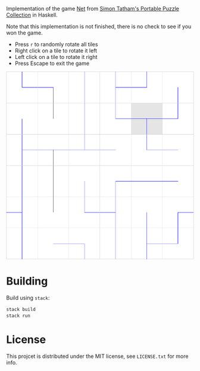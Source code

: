Implementation of the game [Net](https://www.chiark.greenend.org.uk/~sgtatham/puzzles/js/net.html) from [Simon Tatham's Portable Puzzle Collection](https://www.chiark.greenend.org.uk/~sgtatham/puzzles/) in Haskell.

Note that this implementation is not finished, there is no check to see if you won the game.

* Press `r` to randomly rotate all tiles
* Right click on a tile to rotate it left
* Left  click on a tile to rotate it right
* Press Escape to exit the game

![Preview](./preview.png)

# Building

Build using `stack`:

```bash
stack build
stack run
```

# License

This projcet is distributed under the MIT license, see `LICENSE.txt` for more info.

